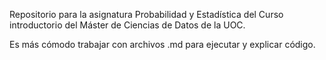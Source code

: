 Repositorio para la asignatura Probabilidad y Estadística del Curso introductorio del Máster de Ciencias de Datos de la UOC.

Es más cómodo trabajar con archivos .md para ejecutar y explicar código.
